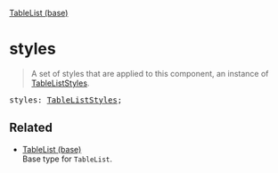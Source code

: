 [TableList (base)](TableList_base.md)

# styles

> A set of styles that are applied to this component, an instance of [TableListStyles](TableListStyles.md).

<pre class="docgen_signature">styles: <a href="TableListStyles.md">TableListStyles</a>;</pre>

## Related

- [<!--{ref:type}-->TableList (base)](TableList_base.md) \
    Base type for `TableList`.
